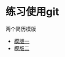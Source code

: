 # 练习使用git
两个简历模版
* [模版一](https://gitee.com/itsay/resume)
* [模版二](https://gitee.com/wilco/resume_static)
